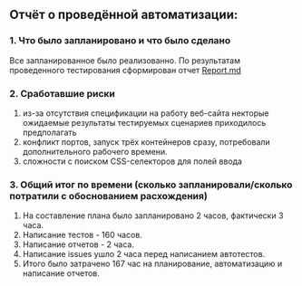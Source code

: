 ## Отчёт о проведённой автоматизации:

### 1. Что было запланировано и что было сделано
Все запланированное было реализованно. По результатам проведенного тестирования сформирован отчет [Report.md]( https://github.com/Larinatest/QA-Diploma/blob/main/Report.md)

### 2. Сработавшие риски
1. из-за отсутствия спецификации на работу веб-сайта некторые ожидаемые результаты тестируемых сценариев приходилось предполагать 
2. конфликт портов, запуск трёх контейнеров сразу, потребовали дополнительного рабочего времени.
3. сложности с поиском CSS-селекторов для полей ввода

### 3. Общий итог по времени (сколько запланировали/сколько потратили с обоснованием расхождения)
1. На составление плана было запланировано 2 часов, фактически 3 часа.
2. Написание тестов - 160 часов.
3. Написание отчетов - 2 часа.
4. Написание issues ушло 2 часа перед написанием автотестов.
5. Итого было затрачено 167 час на планирование, автоматизацию и написание отчетов.
